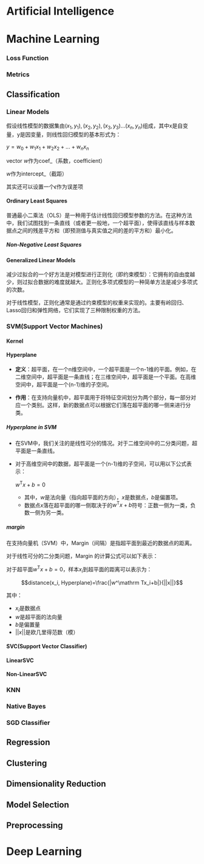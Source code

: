 # Artificial Intelligence











# Machine Learning

### Loss Function



### Metrics

## Classification

### Linear Models

假设线性模型的数据集由$(x_1, y_1),(x_2, y_2), (x_3, y_3)...(x_n, y_n)$组成，其中x是自变量，y是因变量，则线性回归模型的基本形式为：

$y=w_0+w_1x_1+w_2x_2+...+w_nx_n$

vector $w$作为coef_（系数，coefficient）

$w$作为intercept_（截距）

其实还可以设置一个$\epsilon$作为误差项





#### Ordinary Least Squares

普通最小二乘法（OLS）是一种用于估计线性回归模型参数的方法。在这种方法中，我们试图找到一条直线（或者更一般地，一个超平面），使得该直线与样本数据点之间的残差平方和（即预测值与真实值之间的差的平方和）最小化。





##### Non-Negative Least Squares



#### Generalized Linear Models

减少过拟合的一个好方法是对模型进行正则化（即约束模型）：它拥有的自由度越少，则过拟合数据的难度就越大。正则化多项式模型的一种简单方法是减少多项式的次数。

对于线性模型，正则化通常是通过约束模型的权重来实现的。主要有岭回归、Lasso回归和弹性网络，它们实现了三种限制权重的方法。





### SVM(Support Vector Machines)



#### Kernel



#### Hyperplane

- **定义**：超平面，在一个n维空间中，一个超平面是一个n-1维的平面。例如，在二维空间中，超平面是一条直线；在三维空间中，超平面是一个平面。在高维空间中，超平面是一个(n-1)维的子空间。

- **作用**：在支持向量机中，超平面用于将特征空间划分为两个部分，每一部分对应一个类别。这样，新的数据点可以根据它们落在超平面的哪一侧来进行分类。



##### Hyperplane in SVM

- 在SVM中，我们关注的是线性可分的情况。对于二维空间中的二分类问题，超平面是一条直线。

- 对于高维空间中的数据，超平面是一个(n-1)维的子空间，可以用以下公式表示：

  $w^\mathrm Tx+b=0$

  - 其中，$w$是法向量（指向超平面的方向），$x$是数据点，$b$是偏置项。
  - 数据点$x$落在超平面的哪一侧取决于的$w^\mathrm Tx+b$符号：正数一侧为一类，负数一侧为另一类。



##### margin

在支持向量机（SVM）中，Margin（间隔）是指超平面到最近的数据点的距离。

对于线性可分的二分类问题，Margin 的计算公式可以如下表示：

对于超平面$w^\mathrm Tx+b=0$，样本$x_i$到超平面的距离可以表示为：

$$distance(x_i, Hyperplane)=\frac{|w^\mathrm Tx_i+b|}{||x||}$$

其中：

- $x_i$是数据点
- $w$是超平面的法向量
- $b$是偏置量
- $||x||$是欧几里得范数（模）



#### SVC(Support Vector Classifier)



#### LinearSVC



#### Non-LinearSVC





### KNN



### Native Bayes



### SGD Classifier









## Regression









## Clustering







## Dimensionality Reduction







## Model Selection









## Preprocessing









# Deep Learning